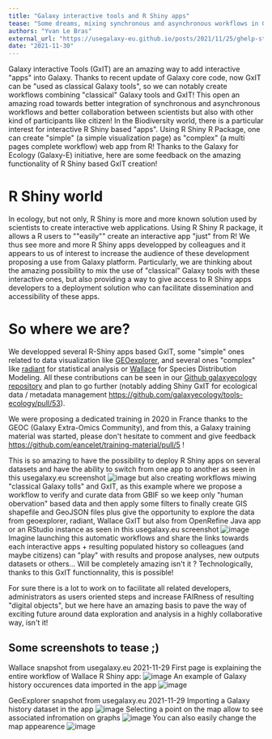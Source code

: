 ```yaml
---
title: "Galaxy interactive tools and R Shiny apps"
tease: "Some dreams, mixing synchronous and asynchronous workflows in Galaxy and adding high degree of interactivity into Galaxy thanks to R Shiny are ready to be reality"
authors: "Yvan Le Bras"
external_url: "https://usegalaxy-eu.github.io/posts/2021/11/25/ghelp-stats/plain.html"
date: "2021-11-30"
---
```


Galaxy interactive Tools (GxIT) are an amazing way to add interactive "apps" into Galaxy. Thanks to recent update of Galaxy core code, now GxIT can be "used as classical Galaxy tools", so we can notably create workflows combining "classical" Galaxy tools and GxIT! This open an amazing road towards better integration of synchronous and asynchronous workflows and better collaboration between scientists but also with other kind of participants like citizen! In the Biodiversity world, there is a particular interest for interactive R Shiny based "apps". Using R Shiny R Package, one can create "simple" (a simple visualization page) as "complex" (a multi pages complete workflow) web app from R! Thanks to the Galaxy for Ecology (Galaxy-E) initiative, here are some feedback on the amazing functionality of R Shiny based GxIT creation!


# R Shiny world

In ecology, but not only, R Shiny is more and more known solution used by scientists to create interactive web applications. Using R Shiny R package, it allows a R users to ""easily"" create an interactive app "just" from R! We thus see more and more R Shiny apps developped by colleagues and it appears to us of interest to increase the audience of these development proposing a use from Galaxy platform. Particularly, we are thinking about the amazing possibility to mix the use of "classical" Galaxy tools with these interactive ones, but also providing a way to give access to R Shiny apps developers to a deployment solution who can facilitate dissemination and accessibility of these apps.

# So where we are?

We developped several R-Shiny apps based GxIT, some "simple" ones related to data visualization like [GEOexplorer](http://bioconductor.org/packages/release/bioc/html/GEOexplorer.html), and several ones "complex" like [radiant](https://shiny.rstudio.com/gallery/radiant.html) for statistical analysis or [Wallace](https://wallaceecomod.github.io/) for Species Distribution Modeling. All these contributions can be seen in our [Github galaxyecology repository](https://github.com/galaxyecology/tools-ecology/tree/master/tools/interactive) and plan to go further (notably adding Shiny GxIT for ecological data / metadata management https://github.com/galaxyecology/tools-ecology/pull/53).

We were proposing a dedicated training in 2020 in France thanks to the GEOC (Galaxy Extra-Omics Community), and from this, a Galaxy training material was started, please don't hesitate to comment and give feedback https://github.com/eancelet/training-material/pull/5 !

This is so amazing to have the possibility to deploy R Shiny apps on several datasets and have the ability to switch from one app to another as seen in this usegalaxy.eu screenshot
![image](https://user-images.githubusercontent.com/7910679/143906873-b5d1cc7d-2aa5-4950-9473-6e336e4cf5be.png)
but also creating workflows miwing "classical Galaxy tolls" and GxIT, as this example where we propose a workflow to verify and curate data from GBIF so we keep only "human obervation" based data and then apply some filters to finally create GIS shapefile and GeoJSON files plus give the opportunity to explore the data from geoexplorer, radiant, Wallace GxIT but also from OpenRefine Java app or an RStudio instance as seen in this usegalaxy.eu screenshot
![image](https://user-images.githubusercontent.com/7910679/143908051-5c593c07-0f39-4506-a907-c42f64dc4a0c.png)
Imagine launching this automatic workflows and share the links towards each interactive apps + resulting populated history so colleagues (and maybe citizens) can "play" with results and propose analyses, new outputs datasets or others... Will be completely amazing isn't it ? Technologically, thanks to this GxIT functionnality, this is possible!

For sure there is a lot to work on to facilitate all related developers, administrators as users oriented steps and increase FAIRness of resulting "digital objects", but we here have an amazing basis to pave the way of exciting future around data exploration and analysis in a highly collaborative way, isn't it!

## Some screenshots to tease ;)
Wallace snapshot from usegalaxy.eu 2021-11-29
First page is explaining the entire workflow of Wallace R Shiny app:
![image](https://user-images.githubusercontent.com/7910679/143903656-f102852a-6b8b-4c99-a382-9fb7f743bca1.png)
An example of Galaxy history occurences data imported in the app
![image](https://user-images.githubusercontent.com/7910679/143904253-56cffcf9-d209-41ff-8d13-047a83045948.png)

GeoExplorer snapshot from usegalaxy.eu 2021-11-29
Importing a Galaxy history  dataset in the app
![image](https://user-images.githubusercontent.com/7910679/143904558-633351c0-efe9-413d-8169-33c726f69aba.png)
Selecting a point on the map allow to see associated infromation on graphs
![image](https://user-images.githubusercontent.com/7910679/143904700-bc4e0673-e897-4546-a3f6-d91d64627a49.png)
You can also easily change the map appearence
![image](https://user-images.githubusercontent.com/7910679/143906344-121c2b9d-43e5-4bca-ad30-3bbd77038558.png)



